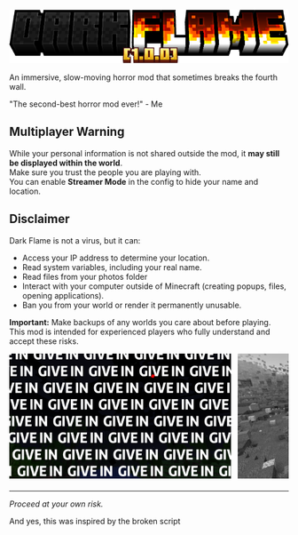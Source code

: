 ![#Dark Flame](desc/title.png)

An immersive, slow-moving horror mod that sometimes breaks the fourth wall.

"The second-best horror mod ever!" - Me

## Multiplayer Warning
While your personal information is not shared outside the mod, it **may still be displayed within the world**.  
Make sure you trust the people you are playing with.  
You can enable **Streamer Mode** in the config to hide your name and location.

## Disclaimer
Dark Flame is not a virus, but it can:
- Access your IP address to determine your location.
- Read system variables, including your real name.
- Read files from your photos folder
- Interact with your computer outside of Minecraft (creating popups, files, opening applications).
- Ban you from your world or render it permanently unusable.

**Important:** Make backups of any worlds you care about before playing.  
This mod is intended for experienced players who fully understand and accept these risks.

<div style="display: flex; overflow-x: auto; gap: 12px; scroll-snap-type: x mandatory; padding-bottom: 8px;">
  <img src="desc/screenshots/screenshot1.png" alt="screenshot" style="width:100%; max-width:400px; height:auto; flex-shrink:0; scroll-snap-align: start;">
  <img src="desc/screenshots/screenshot2.png" alt="screenshot" style="width:100%; max-width:400px; height:auto; flex-shrink:0; scroll-snap-align: start;">
  <img src="desc/screenshots/screenshot3.png" alt="screenshot" style="width:100%; max-width:400px; height:auto; flex-shrink:0; scroll-snap-align: start;">
  <img src="desc/screenshots/screenshot4.png" alt="screenshot" style="width:100%; max-width:400px; height:auto; flex-shrink:0; scroll-snap-align: start;">
</div>

---
*Proceed at your own risk.*

And yes, this was inspired by the broken script